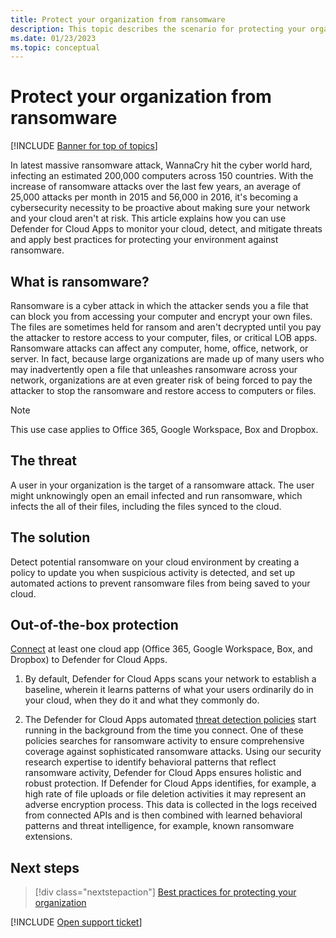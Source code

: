 ```yaml
---
title: Protect your organization from ransomware
description: This topic describes the scenario for protecting your organization against threats in your cloud environment.
ms.date: 01/23/2023
ms.topic: conceptual
---
```

# Protect your organization from ransomware

[!INCLUDE [Banner for top of topics](includes/banner.md)]

In latest massive ransomware attack, WannaCry hit the cyber world hard, infecting an estimated 200,000 computers across 150 countries. With the increase of ransomware attacks over the last few years, an average of 25,000 attacks per month in 2015 and 56,000 in 2016, it's becoming a cybersecurity necessity to be proactive about making sure your network and your cloud aren't at risk. This article explains how you can use Defender for Cloud Apps to monitor your cloud, detect, and mitigate threats and apply best practices for protecting your environment against ransomware.

## What is ransomware?

Ransomware is a cyber attack in which the attacker sends you a file that can block you from accessing your computer and encrypt your own files. The files are sometimes held for ransom and aren't decrypted until you pay the attacker to restore access to your computer, files, or critical LOB apps. Ransomware attacks can affect any computer, home, office, network, or server. In fact, because large organizations are made up of many users who may inadvertently open a file that unleashes ransomware across your network, organizations are at even greater risk of being forced to pay the attacker to stop the ransomware and restore access to computers or files.

>[!NOTE]
> This use case applies to Office 365, Google Workspace, Box and Dropbox.

## The threat

A user in your organization is the target of a ransomware attack. The user might unknowingly open an email infected and run ransomware, which infects the all of their files, including the files synced to the cloud.

## The solution

Detect potential ransomware on your cloud environment by creating a policy to update you when suspicious activity is detected, and set up automated actions to prevent ransomware files from being saved to your cloud.

## Out-of-the-box protection

[Connect](enable-instant-visibility-protection-and-governance-actions-for-your-apps.md) at least one cloud app (Office 365, Google Workspace, Box, and Dropbox) to Defender for Cloud Apps.

1. By default, Defender for Cloud Apps scans your network to establish a baseline, wherein it learns patterns of what your users ordinarily do in your cloud, when they do it and what they commonly do.

2. The Defender for Cloud Apps automated [threat detection policies](anomaly-detection-policy.md) start running in the background from the time you connect. One of these policies searches for ransomware activity to ensure comprehensive coverage against sophisticated ransomware attacks. Using our security research expertise to identify behavioral patterns that reflect ransomware activity, Defender for Cloud Apps ensures holistic and robust protection. If Defender for Cloud Apps identifies, for example, a high rate of file uploads or file deletion activities it may represent an adverse encryption process. This data is collected in the logs received from connected APIs and is then combined with learned behavioral patterns and threat intelligence, for example, known ransomware extensions.

## Next steps

> [!div class="nextstepaction"]
> [Best practices for protecting your organization](best-practices.md)

[!INCLUDE [Open support ticket](includes/support.md)]

